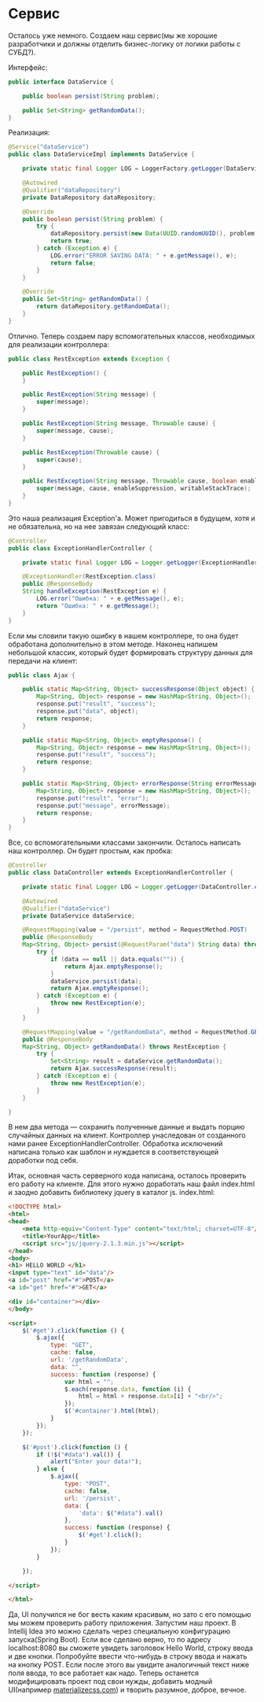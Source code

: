 # Сервис

Осталось уже немного. Создаем наш сервис(мы же хорошие разработчики и должны отделить бизнес-логику от логики работы с СУБД?).

Интерфейс:
```java
public interface DataService {

    public boolean persist(String problem);

    public Set<String> getRandomData();
}
```
Реализация:
```java
@Service("dataService")
public class DataServiceImpl implements DataService {

    private static final Logger LOG = LoggerFactory.getLogger(DataServiceImpl.class);

    @Autowired
    @Qualifier("dataRepository")
    private DataRepository dataRepository;

    @Override
    public boolean persist(String problem) {
        try {
            dataRepository.persist(new Data(UUID.randomUUID(), problem));
            return true;
        } catch (Exception e) {
            LOG.error("ERROR SAVING DATA: " + e.getMessage(), e);
            return false;
        }
    }

    @Override
    public Set<String> getRandomData() {
        return dataRepository.getRandomData();
    }
}
```
Отлично. Теперь создаем пару вспомогательных классов, необходимых для реализации контроллера:
```java
public class RestException extends Exception {

    public RestException() {
    }

    public RestException(String message) {
        super(message);
    }

    public RestException(String message, Throwable cause) {
        super(message, cause);
    }

    public RestException(Throwable cause) {
        super(cause);
    }

    public RestException(String message, Throwable cause, boolean enableSuppression, boolean writableStackTrace) {
        super(message, cause, enableSuppression, writableStackTrace);
    }
}
```
Это наша реализация Exception'а. Может пригодиться в будущем, хотя и не обязательна, но на нее завязан следующий класс:
```java
@Controller
public class ExceptionHandlerController {

    private static final Logger LOG = Logger.getLogger(ExceptionHandlerController.class);

    @ExceptionHandler(RestException.class)
    public @ResponseBody
    String handleException(RestException e) {
        LOG.error("Ошибка: " + e.getMessage(), e);
        return "Ошибка: " + e.getMessage();
    }
}
```
Если мы словили такую ошибку в нашем контроллере, то она будет обработана дополнительно в этом методе.
Наконец напишем небольшой классик, который будет формировать структуру данных для передачи на клиент:
```java
public class Ajax {

    public static Map<String, Object> successResponse(Object object) {
        Map<String, Object> response = new HashMap<String, Object>();
        response.put("result", "success");
        response.put("data", object);
        return response;
    }

    public static Map<String, Object> emptyResponse() {
        Map<String, Object> response = new HashMap<String, Object>();
        response.put("result", "success");
        return response;
    }

    public static Map<String, Object> errorResponse(String errorMessage) {
        Map<String, Object> response = new HashMap<String, Object>();
        response.put("result", "error");
        response.put("message", errorMessage);
        return response;
    }
}
```
Все, со вспомогательными классами закончили. Осталось написать наш контроллер. Он будет простым, как пробка:
```java
@Controller
public class DataController extends ExceptionHandlerController {

    private static final Logger LOG = Logger.getLogger(DataController.class);

    @Autowired
    @Qualifier("dataService")
    private DataService dataService;

    @RequestMapping(value = "/persist", method = RequestMethod.POST)
    public @ResponseBody
    Map<String, Object> persist(@RequestParam("data") String data) throws RestException {
        try {
            if (data == null || data.equals("")) {
                return Ajax.emptyResponse();
            }
            dataService.persist(data);
            return Ajax.emptyResponse();
        } catch (Exception e) {
            throw new RestException(e);
        }
    }

    @RequestMapping(value = "/getRandomData", method = RequestMethod.GET)
    public @ResponseBody
    Map<String, Object> getRandomData() throws RestException {
        try {
            Set<String> result = dataService.getRandomData();
            return Ajax.successResponse(result);
        } catch (Exception e) {
            throw new RestException(e);
        }
    }

}
```
В нем два метода — сохранить полученные данные и выдать порцию случайных данных на клиент. Контроллер унаследован от созданного нами ранее ExceptionHandlerController. Обработка исключений написана только как шаблон и нуждается в соответствующей доработки под себя.

Итак, основная часть серверного кода написана, осталось проверить его работу на клиенте. Для этого нужно доработать наш файл index.html и заодно добавить библиотеку jquery в каталог js.
index.html:
```html
<!DOCTYPE html>
<html>
<head>   
    <meta http-equiv="Content-Type" content="text/html; charset=UTF-8"/>
    <title>YourApp</title>
    <script src="js/jquery-2.1.3.min.js"></script>
</head>
<body>
<h1> HELLO WORLD </h1>
<input type="text" id="data"/>
<a id="post" href="#">POST</a>
<a id="get" href="#">GET</a>

<div id="container"></div>
</body>

<script>
    $('#get').click(function () {
        $.ajax({
            type: "GET",
            cache: false,
            url: '/getRandomData',
            data: "",
            success: function (response) {
                var html = "";
                $.each(response.data, function (i) {
                    html = html + response.data[i] + "<br/>";
                });
                $('#container').html(html);
            }
        });
    });

    $('#post').click(function () {
        if (!$("#data").val()) {
            alert("Enter your data!");
        } else {
            $.ajax({
                type: "POST",
                cache: false,
                url: '/persist',
                data: {
                    'data': $("#data").val()
                },
                success: function (response) {
                    $('#get').click();
                }
            });
        }

    });

</script>

</html>
```
Да, UI получился не бог весть каким красивым, но зато с его помощью мы можем проверить работу приложения.
Запустим наш проект. В Intellij Idea это можно сделать через специальную конфигурацию запуска(Spring Boot).
Если все сделано верно, то по адресу localhost:8080 вы сможете увидеть заголовок Hello World, строку ввода и две кнопки. Попробуйте ввести что-нибудь в строку ввода и нажать на кнопку POST. Если после этого вы увидите аналогичный текст ниже поля ввода, то все работает как надо. Теперь останется модифицировать проект под свои нужды, добавить модный UI(например [materializecss.com](http://materializecss.com/)) и творить разумное, доброе, вечное.

